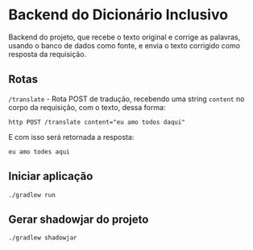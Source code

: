 # Backend do Dicionário Inclusivo

Backend do projeto, que recebe o texto original e corrige as palavras, usando o banco de dados como fonte, e envia o texto corrigido como resposta da requisição.

## Rotas

`/translate` - Rota POST de tradução, recebendo uma string `content` no corpo da requisição, com o texto, dessa forma:

```
http POST /translate content="eu amo todos daqui"
```

E com isso será retornada a resposta:

```
eu amo todes aqui
```

## Iniciar aplicação

```
./gradlew run
```

## Gerar shadowjar do projeto

```
./gradlew shadowjar
```
